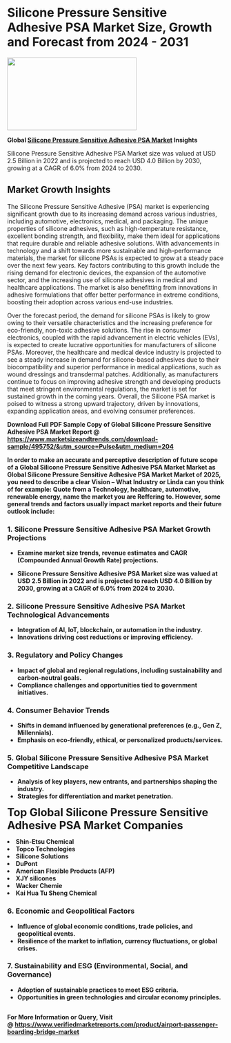 <H1>Silicone Pressure Sensitive Adhesive PSA Market Size, Growth and Forecast from 2024 - 2031</H1><img class="aligncenter size-medium wp-image-584254" src="https://thirdeyenews.in/wp-content/uploads/2024/09/Global-Market-Research-300x168.jpeg" alt="" width="300" height="168" /><p><strong>Global&nbsp;<a href="https://www.marketsizeandtrends.com/download-sample/495752/&amp;utm_source=Pulse&amp;utm_medium=204">Silicone Pressure Sensitive Adhesive PSA Market</a> Insights</strong></p><p>Silicone Pressure Sensitive Adhesive PSA Market size was valued at USD 2.5 Billion in 2022 and is projected to reach USD 4.0 Billion by 2030, growing at a CAGR of 6.0% from 2024 to 2030.</p><p><h2>Market Growth Insights</h2> <p>The Silicone Pressure Sensitive Adhesive (PSA) market is experiencing significant growth due to its increasing demand across various industries, including automotive, electronics, medical, and packaging. The unique properties of silicone adhesives, such as high-temperature resistance, excellent bonding strength, and flexibility, make them ideal for applications that require durable and reliable adhesive solutions. With advancements in technology and a shift towards more sustainable and high-performance materials, the market for silicone PSAs is expected to grow at a steady pace over the next few years. Key factors contributing to this growth include the rising demand for electronic devices, the expansion of the automotive sector, and the increasing use of silicone adhesives in medical and healthcare applications. The market is also benefitting from innovations in adhesive formulations that offer better performance in extreme conditions, boosting their adoption across various end-use industries.</p> <p><strong></strong></p> <p>Over the forecast period, the demand for silicone PSAs is likely to grow owing to their versatile characteristics and the increasing preference for eco-friendly, non-toxic adhesive solutions. The rise in consumer electronics, coupled with the rapid advancement in electric vehicles (EVs), is expected to create lucrative opportunities for manufacturers of silicone PSAs. Moreover, the healthcare and medical device industry is projected to see a steady increase in demand for silicone-based adhesives due to their biocompatibility and superior performance in medical applications, such as wound dressings and transdermal patches. Additionally, as manufacturers continue to focus on improving adhesive strength and developing products that meet stringent environmental regulations, the market is set for sustained growth in the coming years. Overall, the Silicone PSA market is poised to witness a strong upward trajectory, driven by innovations, expanding application areas, and evolving consumer preferences. <p><strong></p><p><span class=""><strong>Download Full PDF Sample Copy of Global Silicone Pressure Sensitive Adhesive PSA Market Report</strong> @ <a href="https://www.marketsizeandtrends.com/download-sample/495752/&amp;utm_source=Pulse&amp;utm_medium=204" target="_blank">https://www.marketsizeandtrends.com/download-sample/495752/&amp;utm_source=Pulse&amp;utm_medium=204</a></span></p><p>In order to make an accurate and perceptive description of future scope of a Global&nbsp;Silicone Pressure Sensitive Adhesive PSA Market Market as Global&nbsp;Silicone Pressure Sensitive Adhesive PSA Market Market of 2025, you need to describe a clear Vision &ndash; What Industry or Linda can you think of for example: Quote from a Technology, healthcare, automotive, renewable energy, name the market you are Reffering to. However, some general trends and factors usually impact market reports and their future outlook include:</p><h3>1.&nbsp;<strong>Silicone Pressure Sensitive Adhesive PSA Market Growth Projections</strong></h3><ul><li>Examine market size trends, revenue estimates and CAGR (Compounded Annual Growth Rate) projections.</li><li><p>Silicone Pressure Sensitive Adhesive PSA Market size was valued at USD 2.5 Billion in 2022 and is projected to reach USD 4.0 Billion by 2030, growing at a CAGR of 6.0% from 2024 to 2030.</p></li></ul><h3>2.&nbsp;<strong>Silicone Pressure Sensitive Adhesive PSA Market Technological Advancements</strong></h3><ul><li>Integration of AI, IoT, blockchain, or automation in the industry.</li><li>Innovations driving cost reductions or improving efficiency.</li></ul><h3>3.&nbsp;<strong>Regulatory and Policy Changes</strong></h3><ul><li>Impact of global and regional regulations, including sustainability and carbon-neutral goals.</li><li>Compliance challenges and opportunities tied to government initiatives.</li></ul><h3>4.&nbsp;<strong>Consumer Behavior Trends</strong></h3><ul><li>Shifts in demand influenced by generational preferences (e.g., Gen Z, Millennials).</li><li>Emphasis on eco-friendly, ethical, or personalized products/services.</li></ul><h3>5.&nbsp;<strong>Global Silicone Pressure Sensitive Adhesive PSA Market Competitive Landscape</strong></h3><ul><li>Analysis of key players, new entrants, and partnerships shaping the industry.</li><li>Strategies for differentiation and market penetration.</li></ul><p data-pm-slice="1 1 []"><span style="color: inherit; font-family: inherit; font-size: 25px;">Top Global Silicone Pressure Sensitive Adhesive PSA Market Companies</span></p><div class="" data-test-id=""><p><li>Shin-Etsu Chemical</li><li> Topco Technologies</li><li> Silicone Solutions</li><li> DuPont</li><li> American Flexible Products (AFP)</li><li> XJY silicones</li><li> Wacker Chemie</li><li> Kai Hua Tu Sheng Chemical</li></p></div><h3>6.&nbsp;<strong>Economic and Geopolitical Factors</strong></h3><ul><li>Influence of global economic conditions, trade policies, and geopolitical events.</li><li>Resilience of the market to inflation, currency fluctuations, or global crises.</li></ul><h3>7.&nbsp;<strong>Sustainability and ESG (Environmental, Social, and Governance)</strong></h3><ul><li>Adoption of sustainable practices to meet ESG criteria.</li><li>Opportunities in green technologies and circular economy principles.</li></ul><h2><strong style="font-size: 14px;">For More Information or Query, Visit @&nbsp;</strong><a style="background-color: #ffffff; font-size: 14px;" href="https://www.marketsizeandtrends.com/report/silicone-pressure-sensitive-adhesive-psa-market/" target="_blank">https://www.verifiedmarketreports.com/product/airport-passenger-boarding-bridge-market</a></h2>
